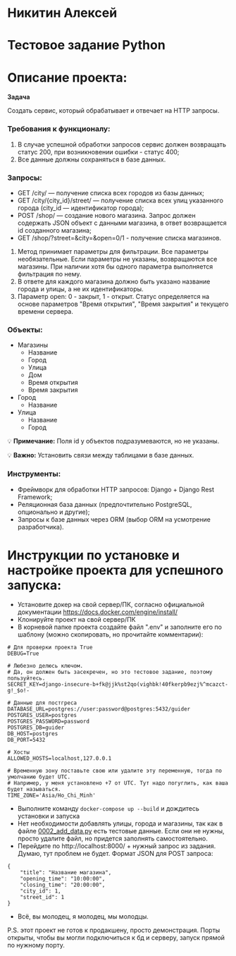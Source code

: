 # Никитин Алексей
# Тестовое задание Python
# Описание проекта:

**Задача**

Создать сервис, который обрабатывает и отвечает на HTTP запросы.


### **Требования к функционалу:**

1. В случае успешной обработки запросов сервис должен возвращать статус 200, при
возникновении ошибки - статус 400;
2. Все данные должны сохраняться в базе данных.

### **Запросы:**

- GET /city/ — получение списка всех городов из базы данных;
- GET /city/{city_id}/street/ — получение списка всех улиц указанного города
(city_id — идентификатор города);
- POST /shop/ — создание нового магазина. Запрос должен содержать JSON объект с
данными магазина, в ответ возвращается id созданного магазина;
- GET /shop/?street=&city=&open=0/1 - получение списка магазинов.

1. Метод принимает параметры для фильтрации. Все параметры необязательные. Если
параметры не указаны, возвращаются все магазины. При наличии хотя бы одного
параметра выполняется фильтрация по нему.
2. В ответе для каждого магазина должно быть указано название города и улицы, а не их идентификаторы.
3. Параметр open: 0 - закрыт, 1 - открыт. Статус определяется на основе параметров
"Время открытия", "Время закрытия" и текущего времени сервера.

### **Объекты:**

- Магазины
    - Название
    - Город
    - Улица
    - Дом
    - Время открытия
    - Время закрытия
- Город
    - Название
- Улица
    - Название
    - Город

💡 **Примечание:** Поля id у объектов подразумеваются, но не указаны.

💡 **Важно:** Установить связи между таблицами в базе данных.


### Инструменты:

- Фреймворк для обработки HTTP запросов: Django + Django Rest Framework;
- Реляционная база данных (предпочтительно PostgreSQL, опционально и другие);
- Запросы к базе данных через ORM (выбор ORM на усмотрение разработчика).


# Инструкции по установке и настройке проекта для успешного запуска:
- Установите докер на свой сервер/ПК, согласно официальной документации https://docs.docker.com/engine/install/
- Клонируйте проект на свой сервер/ПК
- В корневой папке проекта создайте файл ".env" и заполните его по шаблону (можно скопировать, но прочитайте комментарии):
```
# Для проверки проекта True
DEBUG=True 

# Любезно делюсь ключом. 
# Да, он должен быть засекречен, но это тестовое задание, поэтому пользуйтесь.
SECRET_KEY=django-insecure-b+fk@jjk%st2qo(vighbk!40fkerpb9ezj%^mcazct-g!_$o!- 

# Данные для постгреса
DATABASE_URL=postgres://user:password@postgres:5432/guider 
POSTGRES_USER=postgres
POSTGRES_PASSWORD=password
POSTGRES_DB=guider
DB_HOST=postgres
DB_PORT=5432

# Хосты 
ALLOWED_HOSTS=localhost,127.0.0.1

# Временную зону поставьте свою или удалите эту переменную, тогда по умолчанию будет UTC. 
# Например, у меня установлено +7 от UTC. Тут надо погуглить, как ваша будет называться.
TIME_ZONE='Asia/Ho_Chi_Minh'
```
- Выполните команду ```docker-compose up --build``` и дождитесь установки и запуска
- Нет необходимости добавлять улицы, города и магазины, так как в файле [0002_add_data.py](app%2Fmigrations%2F0002_add_data.py)
есть тестовые данные. Если они не нужны, просто удалите файл, но придется заполнять самостоятельно.
- Перейдите по http://localhost:8000/ + нужный запрос из задания. Думаю, тут проблем не будет. Формат JSON для POST запроса:
```
{
    "title": "Название магазина",
    "opening_time": "10:00:00",
    "closing_time": "20:00:00",
    "city_id": 1,
    "street_id": 1
}
```
- Всё, вы молодец, я молодец, мы молодцы.


P.S. этот проект не готов к продакшену, просто демонстрация. Порты открыты, чтобы вы могли 
подключиться к бд и серверу, запуск прямой по нужному порту.

